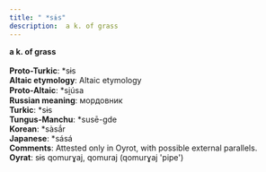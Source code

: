 ```yaml
---
title: " *sɨs"
description:  a k. of grass
---
```

<strong> a k. of grass</strong><br><br>
<strong>Proto-Turkic</strong>:  *sɨs<br>
<strong>Altaic etymology</strong>:  Altaic etymology<br>
<strong> Proto-Altaic</strong>:  *si̯úsa<br>
<strong>Russian meaning</strong>:  мордовник<br>
<strong>Turkic</strong>:  *sɨs<br>
<strong>Tungus-Manchu</strong>:  *susē-gde<br>
<strong>Korean</strong>:  *sàsắr<br>
<strong>Japanese</strong>:  *sásá<br>
<strong>Comments</strong>:  Attested only in Oyrot, with possible external parallels.<br>
<strong>Oyrat</strong>:  sɨs qomurɣaj, qomuraj (qomurɣaj 'pipe')<br>


